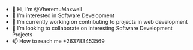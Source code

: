- 👋 Hi, I’m @VheremuMaxwell
- 👀 I’m interested in Software Development
- 🌱 I’m currently working on contributing to projects in web development 
- 💞️ I’m looking to collaborate on interesting  Software Development Projects 
- 📫 How to reach me +263783453569

<!---
Vheremu/Vheremu is a ✨ special ✨ repository because its `README.md` (this file) appears on your GitHub profile.
You can click the Preview link to take a look at your changes.
--->
